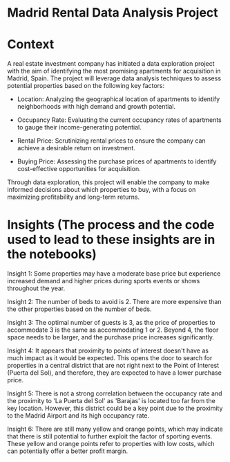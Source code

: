 # Madrid Rental Data Analysis Project
# Context
A real estate investment company has initiated a data exploration project with the aim of identifying the most promising apartments for acquisition in Madrid, Spain. The project will leverage data analysis techniques to assess potential properties based on the following key factors:

* Location: Analyzing the geographical location of apartments to identify neighborhoods with high demand and growth potential.

* Occupancy Rate: Evaluating the current occupancy rates of apartments to gauge their income-generating potential.

* Rental Price: Scrutinizing rental prices to ensure the company can achieve a desirable return on investment.

* Buying Price: Assessing the purchase prices of apartments to identify cost-effective opportunities for acquisition.

Through data exploration, this project will enable the company to make informed decisions about which properties to buy, with a focus on maximizing profitability and long-term returns.

# Insights (The process and the code used to lead to these insights are in the notebooks)

Insight 1: Some properties may have a moderate base price but experience increased demand and higher prices during sports events or shows throughout the year.

Insight 2: The number of beds to avoid is 2. There are more expensive than the other properties based on the number of beds.

Insight 3: The optimal number of guests is 3, as the price of properties to accommodate 3 is the same as accommodating 1 or 2. Beyond 4, the floor space needs to be larger, and the purchase price increases significantly.

Insight 4: It appears that proximity to points of interest doesn't have as much impact as it would be expected. This opens the door to search for properties in a central district that are not right next to the Point of Interest (Puerta del Sol), and therefore, they are expected to have a lower purchase price.

Insight 5: There is not a strong correlation between the occupancy rate and the proximity to 'La Puerta del Sol' as 'Barajas' is located too far from the key location. However, this district could be a key point due to the proximity to the Madrid Airport and its high occupancy rate.

Insight 6: There are still many yellow and orange points, which may indicate that there is still potential to further exploit the factor of sporting events. These yellow and orange points refer to properties with low costs, which can potentially offer a better profit margin.

